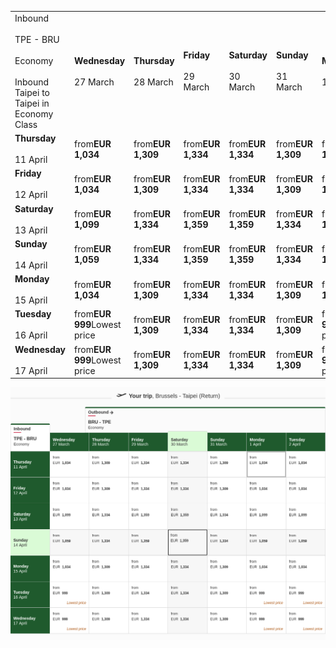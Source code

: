 |     |     |     |     |     |     |     |     |
| --- | --- | --- | --- | --- | --- | --- | --- |
| Inbound<br><br>TPE - BRU<br><br>Economy<br><br>Inbound Taipei to Taipei in Economy Class | **Wednesday**<br><br>27 March | **Thursday**<br><br>28 March | **Friday**<br><br>29 March | **Saturday**<br><br>30 March | **Sunday**<br><br>31 March | **Monday**<br><br>1 April | **Tuesday**<br><br>2 April |
| **Thursday**<br><br>11 April | from**EUR 1,034** | from**EUR 1,309** | from**EUR 1,334** | from**EUR 1,334** | from**EUR 1,309** | from**EUR 1,034** | from**EUR 1,034** |
| **Friday**<br><br>12 April | from**EUR 1,034** | from**EUR 1,309** | from**EUR 1,334** | from**EUR 1,334** | from**EUR 1,309** | from**EUR 1,034** | from**EUR 1,034** |
| **Saturday**<br><br>13 April | from**EUR 1,099** | from**EUR 1,334** | from**EUR 1,359** | from**EUR 1,359** | from**EUR 1,334** | from**EUR 1,099** | from**EUR 1,099** |
| **Sunday**<br><br>14 April | from**EUR 1,059** | from**EUR 1,334** | from**EUR 1,359** | from**EUR 1,359** | from**EUR 1,334** | from**EUR 1,059** | from**EUR 1,059** |
| **Monday**<br><br>15 April | from**EUR 1,034** | from**EUR 1,309** | from**EUR 1,334** | from**EUR 1,334** | from**EUR 1,309** | from**EUR 1,034** | from**EUR 1,034** |
| **Tuesday**<br><br>16 April | from**EUR 999**Lowest price | from**EUR 1,309** | from**EUR 1,334** | from**EUR 1,334** | from**EUR 1,309** | from**EUR 999**Lowest price | from**EUR 999**Lowest price |
| **Wednesday**<br><br>17 April | from**EUR 999**Lowest price | from**EUR 1,309** | from**EUR 1,334** | from**EUR 1,334** | from**EUR 1,309** | from**EUR 999**Lowest price | from**EUR 999**Lowest price |

![](emirates.png)